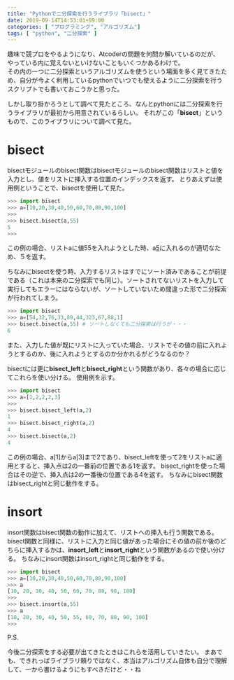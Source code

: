 ```yaml
---
title: "Pythonで二分探索を行うライブラリ「bisect」"
date: 2019-09-14T14:53:01+09:00
categories: [ "プログラミング", "アルゴリズム"]
tags: [ "python", "二分探索" ]
---
```


趣味で競プロをやるようになり、Atcoderの問題を何問か解いているのだが、  
やっている内に覚えないといけないこともいくつかあるわけで。<br>
その内の一つに二分探索というアルゴリズムを使うという場面を多く見てきたため、自分が今よく利用しているpythonでいつでも使えるように二分探索を行うスクリプトでも書いておこうかと思った。

しかし取り掛かろうとして調べて見たところ、なんとpythonには二分探索を行うライブラリが最初から用意されているらしい。
それがこの「**bisect**」というもので、このライブラリについて調べて見た。

# bisect

bisectモジュールのbisect関数はbisectモジュールのbisect関数はリストと値を入力とし、値をリストに挿入する位置のインデックスを返す。
とりあえずは使用例ということで、bisectを使用して見た。

```python
>>> import bisect
>>> a=[10,20,30,40,50,60,70,80,90,100]
>>> 
>>> bisect.bisect(a,55)
5
>>> 
```
この例の場合、リストaに値55を入れようとした時、a[5](50と60の間)に入れるのが適切なため、５を返す。

ちなみにbisectを使う時、入力するリストはすでにソート済みであることが前提である（これは本来の二分探索でも同じ）。ソートされてないリストを入力して実行してもエラーにはならないが、ソートしていないため間違った形で二分探索が行われてしまう。
```python
>>> import bisect
>>> a=[54,32,76,33,89,44,323,67,88,1]
>>> bisect.bisect(a,55) # ソートしなくても二分探索は行うが・・・
6
```

また、入力した値が既にリストに入っていた場合、リストでその値の前に入れようとするのか、後に入れようとするのか分かれるがどうなるのか？

bisectには更に**bisect_left**と**bisect_right**という関数があり、各々の場合に応じてこれらを使い分ける。
使用例を示す。
```python
>>> import bisect
>>> a=[1,2,2,2,3]
>>> 
>>> bisect.bisect_left(a,2)
1
>>> bisect.bisect_right(a,2)
4
>>> bisect.bisect(a,2)
4
```
この例の場合、a[1]からa[3]まで2であり、bisect_leftを使って2をリストaに適用とすると、挿入点は2の一番前の位置である1を返す。
bisect_rightを使った場合はその逆で、挿入点は2の一番後の位置である4を返す。
ちなみにbisect関数はbisect_rightと同じ動作をする。

# insort

insort関数はbisect関数の動作に加えて、リストへの挿入も行う関数である。
bisect関数と同様に、リストに入力と同じ値があった場合にその値の前か後のどちらに挿入するかは、**insort_left**と**insort_right**という関数があるので使い分ける。
ちなみにinsort関数はinsort_rightと同じ動作をする。

```python
>>> import bisect
>>> a=[10,20,30,40,50,60,70,80,90,100]
>>> a
[10, 20, 30, 40, 50, 60, 70, 80, 90, 100]
>>> 
>>> bisect.insort(a,55)
>>> a
[10, 20, 30, 40, 50, 55, 60, 70, 80, 90, 100]
>>> 
```


P.S.


今後二分探索をする必要が出てきたときはこれらを活用していきたい。
まあでも、できれっばライブラリ頼りではなく、本当はアルゴリズム自体も自分で理解して、一から書けるようにもすべきだけど・・ね
